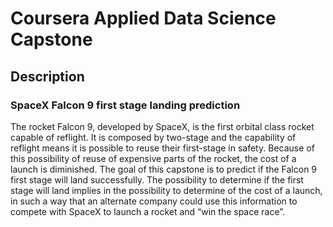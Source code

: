 # Coursera Applied Data Science Capstone

## Description

### SpaceX Falcon 9 first stage landing prediction

The rocket Falcon 9, developed by SpaceX, is the first orbital class rocket capable of reflight. It is composed by two-stage and the capability of reflight means it is possible to reuse their first-stage in safety. Because of this possibility of reuse of expensive parts of the rocket, the cost of a launch is diminished. The goal of this capstone is to predict if the Falcon 9 first stage will land successfully. The possibility to determine if the first stage will land implies in the possibility to determine of the cost of a launch, in such a way that an alternate company could use this information to compete with SpaceX to launch a rocket and “win the space race”.
